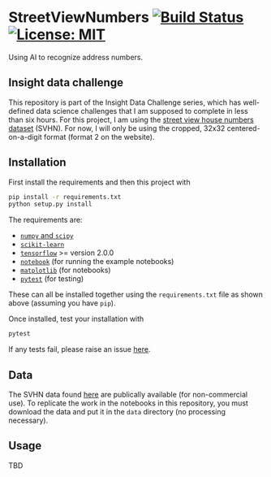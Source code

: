 # StreetViewNumbers [![Build Status](https://travis-ci.com/tmcclintock/StreetViewNumbers.svg?branch=master)](https://travis-ci.com/tmcclintock/StreetViewNumbers) [![License: MIT](https://img.shields.io/badge/License-MIT-blue.svg)](https://opensource.org/licenses/MIT)

Using AI to recognize address numbers.

## Insight data challenge

This repository is part of the Insight Data Challenge series, which has well-defined data science challenges that I am supposed to complete in less than six hours. For this project, I am using the [street view house numbers dataset](http://ufldl.stanford.edu/housenumbers/) (SVHN). For now, I will only be using the cropped, 32x32 centered-on-a-digit format (format 2 on the website).

## Installation

First install the requirements and then this project with

```bash
pip install -r requirements.txt
python setup.py install
```

The requirements are:

* [`numpy` and `scipy`](https://scipy.org/install.html)
* [`scikit-learn`](https://scikit-learn.org/stable/install.html)
* [`tensorflow`](https://www.tensorflow.org/install) >= version 2.0.0
* [`notebook`](https://jupyter.readthedocs.io/en/latest/install.html) (for running the example notebooks)
* [`matplotlib`](https://matplotlib.org/users/installing.html) (for notebooks)
* [`pytest`](https://docs.pytest.org/en/latest/getting-started.html) (for testing)

These can all be installed together using the `requirements.txt` file as shown above (assuming you have `pip`).

Once installed, test your installation with

```bash
pytest
```

If any tests fail, please raise an issue [here](https://github.com/tmcclintock/StreetViewNumbers/issues).

## Data

The SVHN data found [here](http://ufldl.stanford.edu/housenumbers/) are publically available (for non-commercial use). To replicate the work in the notebooks in this repository, you must download the data and put it in the `data` directory (no processing necessary).

## Usage

TBD